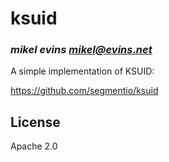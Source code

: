 # ksuid
### _mikel evins <mikel@evins.net>_

A simple implementation of KSUID:

https://github.com/segmentio/ksuid

## License

Apache 2.0

